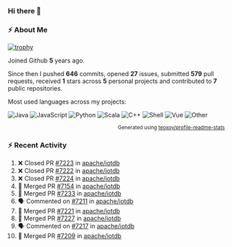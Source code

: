 ### Hi there 👋

### :zap: About Me

[![trophy](https://github-profile-trophy.vercel.app/?username=HTHou&theme=onedark)](https://github.com/ryo-ma/github-profile-trophy)
   
Joined Github **5** years ago.

Since then I pushed **646** commits, opened **27** issues, submitted **579** pull requests, received **1** stars across **5** personal projects and contributed to **7** public repositories.

Most used languages across my projects:

![Java](https://img.shields.io/static/v1?style=flat-square&label=%E2%A0%80&color=555&labelColor=%23b07219&message=Java%EF%B8%B194.4%25)
![JavaScript](https://img.shields.io/static/v1?style=flat-square&label=%E2%A0%80&color=555&labelColor=%23f1e05a&message=JavaScript%EF%B8%B11.4%25)
![Python](https://img.shields.io/static/v1?style=flat-square&label=%E2%A0%80&color=555&labelColor=%233572A5&message=Python%EF%B8%B10.7%25)
![Scala](https://img.shields.io/static/v1?style=flat-square&label=%E2%A0%80&color=555&labelColor=%23c22d40&message=Scala%EF%B8%B10.6%25)
![C++](https://img.shields.io/static/v1?style=flat-square&label=%E2%A0%80&color=555&labelColor=%23f34b7d&message=C%2B%2B%EF%B8%B10.6%25)
![Shell](https://img.shields.io/static/v1?style=flat-square&label=%E2%A0%80&color=555&labelColor=%2389e051&message=Shell%EF%B8%B10.4%25)
![Vue](https://img.shields.io/static/v1?style=flat-square&label=%E2%A0%80&color=555&labelColor=%2341b883&message=Vue%EF%B8%B10.3%25)
![Other](https://img.shields.io/static/v1?style=flat-square&label=%E2%A0%80&color=555&labelColor=%23ededed&message=Other%EF%B8%B11.2%25)

<p align="right"><sub>Generated using <a href="https://github.com/marketplace/actions/profile-readme-stats">teoxoy/profile-readme-stats</a></sub></p>


<!--![](https://github.com/HTHou/HTHou/blob/output/github-contribution-grid-snake.svg)-->

<!--![Haonan Hou's github stats](https://github-readme-stats.vercel.app/api?username=HTHou&count_private=true&show_icons=true&theme=onedark)-->

<!--![Haonan Hou's wakatime stats](https://github-readme-stats.vercel.app/api/wakatime?username=HTHou&layout=compact&theme=onedark)-->

<!--![Top Langs](https://github-readme-stats.vercel.app/api/top-langs/?username=HTHou&theme=onedark&layout=compact)-->

### :zap: Recent Activity
<!--START_SECTION:activity-->
1. ❌ Closed PR [#7223](https://github.com/apache/iotdb/pull/7223) in [apache/iotdb](https://github.com/apache/iotdb)
2. ❌ Closed PR [#7222](https://github.com/apache/iotdb/pull/7222) in [apache/iotdb](https://github.com/apache/iotdb)
3. ❌ Closed PR [#7224](https://github.com/apache/iotdb/pull/7224) in [apache/iotdb](https://github.com/apache/iotdb)
4. 🎉 Merged PR [#7154](https://github.com/apache/iotdb/pull/7154) in [apache/iotdb](https://github.com/apache/iotdb)
5. 🎉 Merged PR [#7233](https://github.com/apache/iotdb/pull/7233) in [apache/iotdb](https://github.com/apache/iotdb)
6. 🗣 Commented on [#7211](https://github.com/apache/iotdb/issues/7211) in [apache/iotdb](https://github.com/apache/iotdb)
7. 🎉 Merged PR [#7221](https://github.com/apache/iotdb/pull/7221) in [apache/iotdb](https://github.com/apache/iotdb)
8. 🎉 Merged PR [#7227](https://github.com/apache/iotdb/pull/7227) in [apache/iotdb](https://github.com/apache/iotdb)
9. 🗣 Commented on [#7217](https://github.com/apache/iotdb/issues/7217) in [apache/iotdb](https://github.com/apache/iotdb)
10. 🎉 Merged PR [#7209](https://github.com/apache/iotdb/pull/7209) in [apache/iotdb](https://github.com/apache/iotdb)
<!--END_SECTION:activity-->

<!--
**HTHou/HTHou** is a ✨ _special_ ✨ repository because its `README.md` (this file) appears on your GitHub profile.

Here are some ideas to get you started:

- 🔭 I’m currently working on ...
- 🌱 I’m currently learning ...
- 👯 I’m looking to collaborate on ...
- 🤔 I’m looking for help with ...
- 💬 Ask me about ...
- 📫 How to reach me: ...
- 😄 Pronouns: ...
- ⚡ Fun fact: ...
-->
